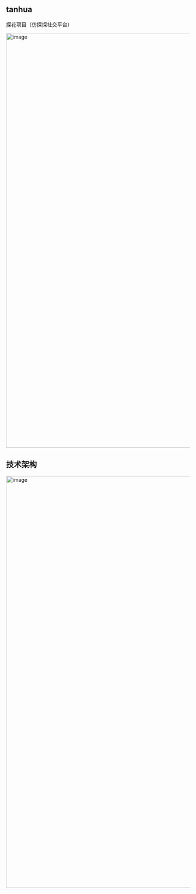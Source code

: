 ## tanhua
探花项目（仿探探社交平台）

<img width="1135" alt="image" src="https://user-images.githubusercontent.com/62503722/212317581-390d23e8-b8f8-4a02-a57c-0b0ca7e9fdbd.png">

## 技术架构
<img width="1127" alt="image" src="https://user-images.githubusercontent.com/62503722/212317659-d93cfaeb-dfb4-44e0-a591-01855f3e71d9.png">
